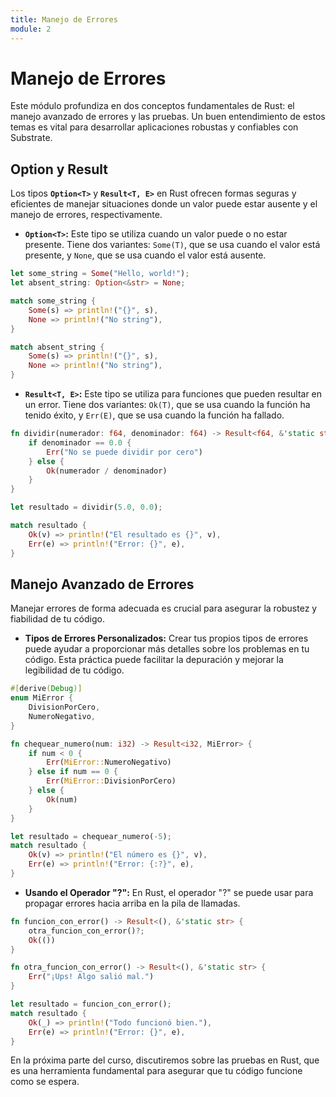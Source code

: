 ```yaml
---
title: Manejo de Errores
module: 2
---
```


# Manejo de Errores

Este módulo profundiza en dos conceptos fundamentales de Rust: el manejo avanzado de errores y las pruebas. Un buen entendimiento de estos temas es vital para desarrollar aplicaciones robustas y confiables con Substrate.

## Option y Result

Los tipos **`Option<T>`** y **`Result<T, E>`** en Rust ofrecen formas seguras y eficientes de manejar situaciones donde un valor puede estar ausente y el manejo de errores, respectivamente.

- **`Option<T>`:** Este tipo se utiliza cuando un valor puede o no estar presente. Tiene dos variantes: `Some(T)`, que se usa cuando el valor está presente, y `None`, que se usa cuando el valor está ausente.

```rust
let some_string = Some("Hello, world!");
let absent_string: Option<&str> = None;

match some_string {
    Some(s) => println!("{}", s),
    None => println!("No string"),
}

match absent_string {
    Some(s) => println!("{}", s),
    None => println!("No string"),
}
```

- **`Result<T, E>`:** Este tipo se utiliza para funciones que pueden resultar en un error. Tiene dos variantes: `Ok(T)`, que se usa cuando la función ha tenido éxito, y `Err(E)`, que se usa cuando la función ha fallado.

```rust
fn dividir(numerador: f64, denominador: f64) -> Result<f64, &'static str> {
    if denominador == 0.0 {
        Err("No se puede dividir por cero")
    } else {
        Ok(numerador / denominador)
    }
}

let resultado = dividir(5.0, 0.0);

match resultado {
    Ok(v) => println!("El resultado es {}", v),
    Err(e) => println!("Error: {}", e),
}
```

## Manejo Avanzado de Errores

Manejar errores de forma adecuada es crucial para asegurar la robustez y fiabilidad de tu código.

- **Tipos de Errores Personalizados:** Crear tus propios tipos de errores puede ayudar a proporcionar más detalles sobre los problemas en tu código. Esta práctica puede facilitar la depuración y mejorar la legibilidad de tu código.

```rust
#[derive(Debug)]
enum MiError {
    DivisionPorCero,
    NumeroNegativo,
}

fn chequear_numero(num: i32) -> Result<i32, MiError> {
    if num < 0 {
        Err(MiError::NumeroNegativo)
    } else if num == 0 {
        Err(MiError::DivisionPorCero)
    } else {
        Ok(num)
    }
}

let resultado = chequear_numero(-5);
match resultado {
    Ok(v) => println!("El número es {}", v),
    Err(e) => println!("Error: {:?}", e),
}
```

- **Usando el Operador "?":** En Rust, el operador "?" se puede usar para propagar errores hacia arriba en la pila de llamadas.

```rust
fn funcion_con_error() -> Result<(), &'static str> {
    otra_funcion_con_error()?;
    Ok(())
}

fn otra_funcion_con_error() -> Result<(), &'static str> {
    Err("¡Ups! Algo salió mal.")
}

let resultado = funcion_con_error();
match resultado {
    Ok(_) => println!("Todo funcionó bien."),
    Err(e) => println!("Error: {}", e),
}
```

En la próxima parte del curso, discutiremos sobre las pruebas en Rust, que es una herramienta fundamental para asegurar que tu código funcione como se espera.
